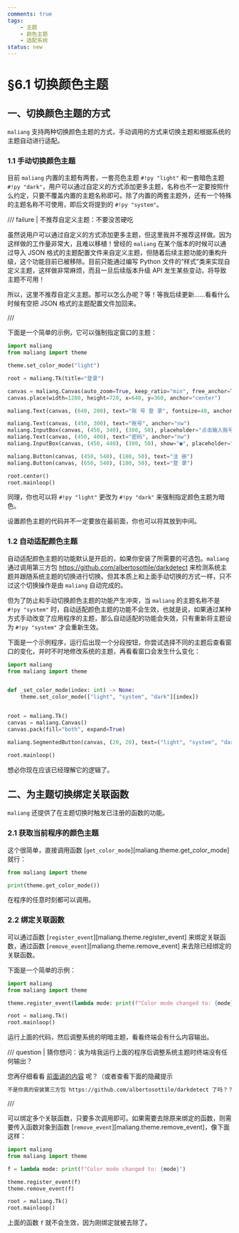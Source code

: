 ```yaml
---
comments: true
tags:
    - 主题
    - 颜色主题
    - 适配系统
status: new
---
```


# §6.1 切换颜色主题

## 一、切换颜色主题的方式

`maliang` 支持两种切换颜色主题的方式，手动调用的方式来切换主题和根据系统的主题自动进行适配。

### 1.1 手动切换颜色主题

目前 `maliang` 内置的主题有两套，一套亮色主题 `#!py "light"` 和一套暗色主题 `#!py "dark"`，用户可以通过自定义的方式添加更多主题，名称也不一定要按照什么约定，只要不覆盖内置的主题名称即可。除了内置的两套主题外，还有一个特殊的主题名称不可使用，即后文将提到的 `#!py "system"`。

/// failure | 不推荐自定义主题：不要没苦硬吃

虽然说用户可以通过自定义的方式添加更多主题，但这里我并不推荐这样做。因为这样做的工作量非常大，且难以移植！曾经的 `maliang` 在某个版本的时候可以通过导入 JSON 格式的主题配置文件来自定义主题，但随着后续主题功能的重构升级，这个功能目前已被移除。目前只能通过编写 Python 文件的“样式”类来实现自定义主题，这样做非常麻烦，而且一旦后续版本升级 API 发生某些变动，将导致主题不可用！

所以，这里不推荐自定义主题。那可以怎么办呢？等！等我后续更新……看看什么时候有空把 JSON 格式的主题配置文件加回来。

///

下面是一个简单的示例，它可以强制指定窗口的主题：

```python hl_lines="2 4"
import maliang
from maliang import theme

theme.set_color_mode("light")

root = maliang.Tk(title="登录")

canvas = maliang.Canvas(auto_zoom=True, keep_ratio="min", free_anchor=True)
canvas.place(width=1280, height=720, x=640, y=360, anchor="center")

maliang.Text(canvas, (640, 200), text="账 号 登 录", fontsize=48, anchor="center")

maliang.Text(canvas, (450, 300), text="账号", anchor="nw")
maliang.InputBox(canvas, (450, 340), (380, 50), placeholder="点击输入账号")
maliang.Text(canvas, (450, 400), text="密码", anchor="nw")
maliang.InputBox(canvas, (450, 440), (380, 50), show="●", placeholder="点击输入密码")

maliang.Button(canvas, (450, 540), (180, 50), text="注 册")
maliang.Button(canvas, (650, 540), (180, 50), text="登 录")

root.center()
root.mainloop()
```

同理，你也可以将 `#!py "light"` 更改为 `#!py "dark"` 来强制指定颜色主题为暗色。

设置颜色主题的代码并不一定要放在最前面，你也可以将其放到中间。

### 1.2 自动适配颜色主题

自动适配颜色主题的功能默认是开启的，如果你安装了所需要的可选包。`maliang` 通过调用第三方包 <https://github.com/albertosottile/darkdetect> 来检测系统主题并跟随系统主题的切换进行切换。但其本质上和上面手动切换的方式一样，只不过这个切换操作是由 `maliang` 自动完成的。

但为了防止和手动切换颜色主题的功能产生冲突，当 `maliang` 的主题名称不是 `#!py "system"` 时，自动适配颜色主题的功能不会生效，也就是说，如果通过某种方式手动改变了应用程序的主题，那么自动适配的功能会失效，只有重新将主题设为 `#!py "system"` 才会重新生效。

下面是一个示例程序，运行后出现一个分段按钮，你尝试选择不同的主题后查看窗口的变化，并时不时地修改系统的主题，再看看窗口会发生什么变化：

```python hl_lines="5-6 13"
import maliang
from maliang import theme


def _set_color_mode(index: int) -> None:
    theme.set_color_mode(["light", "system", "dark"][index])


root = maliang.Tk()
canvas = maliang.Canvas()
canvas.pack(fill="both", expand=True)

maliang.SegmentedButton(canvas, (20, 20), text=("light", "system", "dark"), default=1, command=_set_color_mode)

root.mainloop()
```

想必你现在应该已经理解它的逻辑了。

## 二、为主题切换绑定关联函数

`maliang` 还提供了在主题切换时触发已注册的函数的功能。

### 2.1 获取当前程序的颜色主题

这个很简单，直接调用函数 [`get_color_mode`][maliang.theme.get_color_mode] 就行：

```python
from maliang import theme

print(theme.get_color_mode())
```

在程序的任意时刻都可以调用。

### 2.2 绑定关联函数

可以通过函数 [`register_event`][maliang.theme.register_event] 来绑定关联函数，通过函数 [`remove_event`][maliang.theme.remove_event] 来去除已经绑定的关联函数。

下面是一个简单的示例：

```python hl_lines="9"
import maliang
from maliang import theme

theme.register_event(lambda mode: print(f"Color mode changed to: {mode}"))

root = maliang.Tk()
root.mainloop()
```

运行上面的代码，然后调整系统的明暗主题，看看终端会有什么内容输出。

/// question | 猜你想问：诶为啥我运行上面的程序后调整系统主题时终端没有任何输出？

您再仔细看看 [前面讲的内容](#12-自动适配颜色主题) 呢？（或者查看下面的隐藏提示

```txt { .blur linenums="0" .yaml .no-copy}
不是你真的安装第三方包 https://github.com/albertosottile/darkdetect 了吗？？？
```

///

可以绑定多个关联函数，只要多次调用即可。如果需要去除原来绑定的函数，则需要传入函数对象到函数 [`remove_event`][maliang.theme.remove_event]，像下面这样：

```python hl_lines="7"
import maliang
from maliang import theme

f = lambda mode: print(f"Color mode changed to: {mode}")

theme.register_event(f)
theme.remove_event(f)

root = maliang.Tk()
root.mainloop()
```

上面的函数 `f` 就不会生效，因为刚绑定就被去除了。
